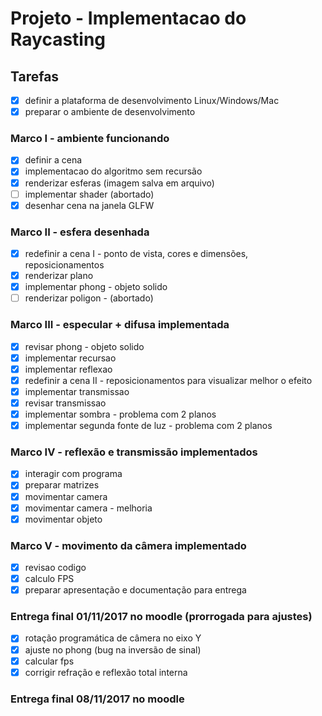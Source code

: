 # Projeto  - Implementacao do Raycasting
## Tarefas
- [x] definir a plataforma de desenvolvimento Linux/Windows/Mac
- [x] preparar o ambiente de desenvolvimento
### Marco I - ambiente funcionando
- [x] definir a cena
- [x] implementacao do algoritmo sem recursão
- [x] renderizar esferas (imagem salva em arquivo)
- [ ] implementar shader (abortado)
- [x] desenhar cena na janela GLFW
### Marco II - esfera desenhada
- [x] redefinir a cena I - ponto de vista, cores e dimensões, reposicionamentos
- [x] renderizar plano
- [x] implementar phong - objeto solido
- [ ] renderizar poligon - (abortado)
### Marco III - especular + difusa implementada
- [x] revisar phong - objeto solido
- [x] implementar recursao
- [x] implementar reflexao
- [x] redefinir a cena II - reposicionamentos para visualizar melhor o efeito 
- [x] implementar transmissao
- [x] revisar transmissao
- [x] implementar sombra - problema com 2 planos
- [x] implementar segunda fonte de luz - problema com 2 planos
### Marco IV - reflexão e transmissão implementados
- [x] interagir com programa
- [x] preparar matrizes
- [x] movimentar camera
- [x] movimentar camera - melhoria
- [x] movimentar objeto 
### Marco V - movimento da câmera implementado
- [x] revisao codigo
- [x] calculo FPS
- [x] preparar apresentação e documentação para entrega
### Entrega final 01/11/2017 no moodle (prorrogada para ajustes)
- [x] rotação programática de câmera no eixo Y
- [x] ajuste no phong (bug na inversão de sinal)
- [x] calcular fps
- [x] corrigir refração e reflexão total interna
### Entrega final 08/11/2017 no moodle

